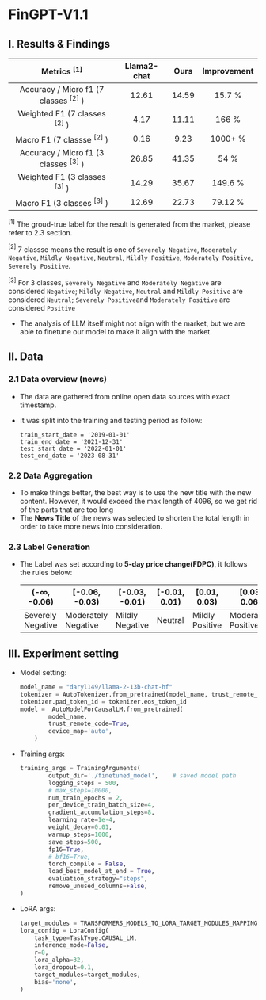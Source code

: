 # FinGPT-V1.1

## Ⅰ. Results & Findings

|             Metrics $^{[1]}$             | Llama2-chat | Ours  | Improvement |
| :-------------------------------------: | :---------: | :---: | :---------: |
| Accuracy / Micro f1 (7 classes $^{[2]}$ ) |    12.61    | 14.59 |   15.7 %    |
|     Weighted F1 (7 classes $^{[2]}$ )     |    4.17     | 11.11 |    166 %    |
|      Macro F1 (7 classse $^{[2]}$ )       |    0.16     | 9.23  |   1000+ %   |
| Accuracy / Micro f1 (3 classes $^{[3]}$ ) |    26.85    | 41.35 |    54 %     |
|     Weighted F1 (3 classes $^{[3]}$ )     |    14.29    | 35.67 |   149.6 %   |
|      Macro F1 (3 classes $^{[3]}$ )       |    12.69    | 22.73 |   79.12 %   |

$^{[1]}$ The groud-true label for the result is generated from the market, please refer to 2.3 section.

$^{[2]}$ 7 classse means the result is one of `Severely Negative`, `Moderately Negative`, `Mildly Negative`, `Neutral`, `Mildly Positive`, `Moderately Positive`, `Severely Positive`. 

$^{[3]}$ For 3 classes, `Severely Negative` and `Moderately Negative` are considered `Negative`; `Mildly Negative`,  `Neutral` and `Mildly Positive` are considered `Neutral`; `Severely Positive`and `Moderately Positive` are considered `Positive`

* The analysis of LLM itself might not align with the market, but we are able to finetune our model to make it align with the market.

## Ⅱ. Data

### 2.1 Data overview (news)

* The data are gathered from online open data sources with exact timestamp. 

* It was split into the training and testing period as follow:

  ``` 
  train_start_date = '2019-01-01'
  train_end_date = '2021-12-31'
  test_start_date = '2022-01-01'
  test_end_date = '2023-08-31'
  ```

### 2.2 Data Aggregation

* To make things better, the best way is to use the new title with the new content. However, it would exceed the max length of 4096, so we get rid of the parts that are too long
* The **News Title** of the news was selected to shorten the total length in order to take more news into consideration.

### 2.3 Label Generation

* The Label was set according to **5-day price change(FDPC)**, it follows the rules below:

  | (-∞, -0.06)       | [-0.06, -0.03)      | [-0.03, -0.01)  | [-0.01, 0.01) | [0.01, 0.03)    | [0.03, 0.06)        | [0.06, +∞)        |
  | ----------------- | ------------------- | --------------- | ------------- | --------------- | ------------------- | ----------------- |
  | Severely Negative | Moderately Negative | Mildly Negative | Neutral       | Mildly Positive | Moderately Positive | Severely Positive |

## Ⅲ. Experiment setting

* Model setting:

  ``` python
  model_name = "daryl149/llama-2-13b-chat-hf"  
  tokenizer = AutoTokenizer.from_pretrained(model_name, trust_remote_code=True)
  tokenizer.pad_token_id = tokenizer.eos_token_id
  model =  AutoModelForCausalLM.from_pretrained(
          model_name, 
          trust_remote_code=True, 
          device_map='auto',
      )
  ```

* Training args:

   ``` python
   training_args = TrainingArguments(
           output_dir='./finetuned_model',    # saved model path
           logging_steps = 500,
           # max_steps=10000,
           num_train_epochs = 2,
           per_device_train_batch_size=4,
           gradient_accumulation_steps=8,
           learning_rate=1e-4,
           weight_decay=0.01,
           warmup_steps=1000,
           save_steps=500,
           fp16=True,
           # bf16=True,
           torch_compile = False,
           load_best_model_at_end = True,
           evaluation_strategy="steps",
           remove_unused_columns=False,
   )
   ```

* LoRA args:

   ``` python
   target_modules = TRANSFORMERS_MODELS_TO_LORA_TARGET_MODULES_MAPPING['llama']
   lora_config = LoraConfig(
       task_type=TaskType.CAUSAL_LM,
       inference_mode=False,
       r=8,
       lora_alpha=32,
       lora_dropout=0.1,
       target_modules=target_modules,
       bias='none',
   )
   ```

   

